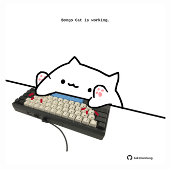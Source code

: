 <!-- built at 04/10/2021, 04:03:04 UTC -->
<p align="center">
  <img width="500" height="500" src="./ReadmeImage.svg">
</p>
